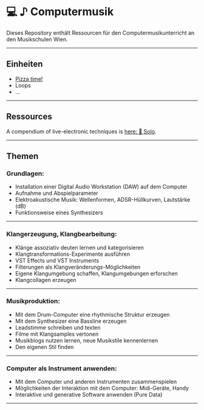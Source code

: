 # 💻 ♪ Computermusik

Dieses Repository enthält Ressourcen für den Computermusikunterricht an den Musikschulen Wien.

---

## Einheiten

* [Pizza time!](Einheiten/PizzaTime.md)
* Loops
* ...

---

## Ressources

A compendium of live-electronic techniques is [here: 🧠 Solo](https://bitbucket.org/artachoscores/solo).

---

## Themen

### Grundlagen:

- Installation einer Digital Audio Workstation (DAW) auf dem Computer
- Aufnahme und Abspielparameter
- Elektroakustische Musik: Wellenformen, ADSR-Hüllkurven, Lautstärke (dB)
- Funktionsweise eines Synthesizers

---

### Klangerzeugung, Klangbearbeitung:

- Klänge assoziativ deuten lernen und kategorisieren
- Klangtransformations-Experimente ausführen
- VST Effects und VST Instruments
- Filterungen als Klangveränderungs-Möglichkeiten
- Eigene Klangumgebung schaffen, Klangumgebungen erforschen
- Klangcollagen erzeugen

---

### Musikproduktion:

- Mit dem Drum-Computer eine rhythmische Struktur erzeugen
- Mit dem Synthesizer eine Bassline erzeugen
- Leadstimme schreiben und texten
- Filme mit Klangsamples vertonen
- Musikblogs nutzen lernen, neue Musikstile kennenlernen
- Den eigenen Stil finden

---

### Computer als Instrument anwenden:

- Mit dem Computer und anderen Instrumenten zusammenspielen
- Möglichkeiten der Interaktion mit dem Computer: Midi-Geräte, Handy
- Interaktive und generative Software anwenden (Pure Data)

---